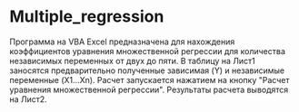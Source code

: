 # Multiple_regression
Программа на VBA Excel предназначена для нахождения коэффициентов уравнения множественной регрессии
для количества независимых переменных от двух до пяти.
В таблицу на Лист1 заносятся предварительно полученные зависимая (Y) и независимые переменные (X1...Xn).
Расчет запускается нажатием на кнопку "Расчет уравнения множественной регрессии".
Результаты расчета выводятся на Лист2.
